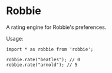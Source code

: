 # Robbie

A rating engine for Robbie's preferences.

Usage:

```
import * as robbie from 'robbie';

robbie.rate("beatles"); // 0
robbie.rate("arnold"); // 5
```